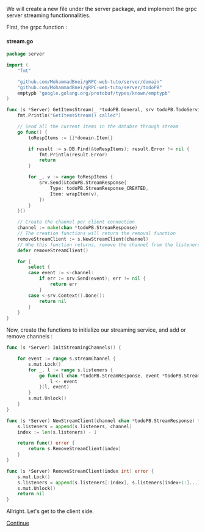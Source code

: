 We will create a new file under the server package, and implement the grpc server streaming functionnalities.

First, the grpc function :

#### stream.go

```go
package server

import (
	"fmt"

	"github.com/MohammadBnei/gRPC-web-tuto/server/domain"
	"github.com/MohammadBnei/gRPC-web-tuto/server/todoPB"
	emptypb "google.golang.org/protobuf/types/known/emptypb"
)

func (s *Server) GetItemsStream(_ *todoPB.General, srv todoPB.TodoService_GetItemsStreamServer) error {
	fmt.Println("GetItemsStream() called")

    // Send all the current items in the databse through stream
	go func() {
		toRespItems := []*domain.Item{}

		if result := s.DB.Find(&toRespItems); result.Error != nil {
			fmt.Println(result.Error)
			return
		}

		for _, v := range toRespItems {
			srv.Send(&todoPB.StreamResponse{
				Type: todoPB.StreamResponse_CREATED,
				Item: wrapItem(v),
			})
		}
	}()

    // Create the channel per client connection
	channel := make(chan *todoPB.StreamResponse)
    // The creation functions will return the removal function
	removeStreamClient := s.NewStreamClient(channel)
    // Whe this function returns, remove the channel from the listeners list (safely)
	defer removeStreamClient()

	for {
		select {
		case event := <-channel:
			if err := srv.Send(event); err != nil {
				return err
			}
		case <-srv.Context().Done():
			return nil
		}
	}
}
```

Now, create the functions to initialize our streaming service, and add or remove channels :

```go
func (s *Server) InitStreamingChannels() {

	for event := range s.streamChannel {
		s.mut.Lock()
		for _, l := range s.listeners {
			go func(l chan *todoPB.StreamResponse, event *todoPB.StreamResponse) {
				l <- event
			}(l, event)
		}
		s.mut.Unlock()
	}
}

func (s *Server) NewStreamClient(channel chan *todoPB.StreamResponse) func() error {
	s.listeners = append(s.listeners, channel)
	index := len(s.listeners) - 1

	return func() error {
		return s.RemoveStreamClient(index)
	}
}

func (s *Server) RemoveStreamClient(index int) error {
	s.mut.Lock()
	s.listeners = append(s.listeners[:index], s.listeners[index+1:]...)
	s.mut.Unlock()
	return nil
}
```

Allright. Let's get to the client side.


[Continue](/README.md#server-stream)
